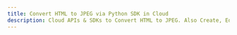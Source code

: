 ---title: Convert HTML to JPEG via Python SDK in Clouddescription: Cloud APIs & SDKs to Convert HTML to JPEG. Also Create, Edit & Render Microsoft Word & OpenOffice documents in the Cloud.---